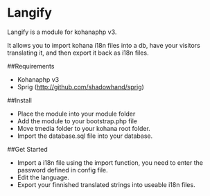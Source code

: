 # Langify

Langify is a module for kohanaphp v3.

It allows you to import kohana i18n files into a db, have your visitors translating it, and then export it back as i18n files.

##Requirements
* Kohanaphp v3
* Sprig (http://github.com/shadowhand/sprig)

##Install
* Place the module into your module folder
* Add the module to your bootstrap.php file
* Move tmedia folder to your kohana root folder.
* Import the database.sql file into your database.

##Get Started

* Import a i18n file using the import function, you need to enter the password defined in config file.
* Edit the language.
* Export your finnished translated strings into useable i18n files.